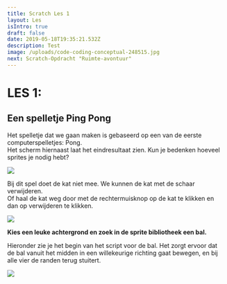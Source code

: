 ```yaml
---
title: Scratch Les 1
layout: Les
isIntro: true
draft: false
date: 2019-05-18T19:35:21.532Z
description: Test
image: /uploads/code-coding-conceptual-248515.jpg
next: Scratch-Opdracht "Ruimte-avontuur"
---
```

# **LES 1:**

## **Een spelletje Ping Pong** 

Het spelletje dat we gaan maken is gebaseerd op een van de eerste computerspelletjes: Pong. \
Het scherm hiernaast laat het eindresultaat zien. Kun je bedenken hoeveel sprites je nodig hebt?  



![](/uploads/screen-shot-09-18-19-at-04.48-pm.png)

Bij dit spel doet de kat niet mee. We kunnen de kat met de schaar verwijderen. \
Of haal de kat weg door met de rechtermuisknop op de kat te klikken en dan op verwijderen te klikken.

![](/uploads/screen-shot-09-18-19-at-04.39-pm.png)



**Kies een leuke achtergrond en zoek in de sprite bibliotheek een bal.** 

Hieronder zie je het begin van het script voor de bal. Het zorgt ervoor dat de bal vanuit het midden in een willekeurige richting gaat bewegen, en bij alle vier de randen terug stuitert. 

![](/uploads/bal-codes.png)
